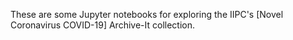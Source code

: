 These are some Jupyter notebooks for exploring the IIPC's [Novel Coronavirus
COVID-19] Archive-It collection.

[Novel Cornavirus COVID-19]: https://archive-it.org/collections/13529/
